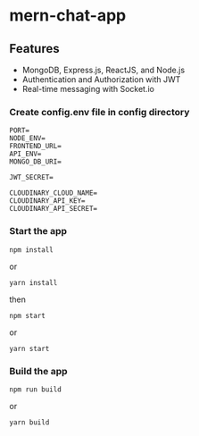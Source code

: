 # mern-chat-app


## Features
- MongoDB, Express.js, ReactJS, and Node.js
- Authentication and Authorization with JWT
- Real-time messaging with Socket.io

### Create config.env file in config directory
```env
PORT=
NODE_ENV=
FRONTEND_URL=
API_ENV=
MONGO_DB_URI=

JWT_SECRET=

CLOUDINARY_CLOUD_NAME=
CLOUDINARY_API_KEY=
CLOUDINARY_API_SECRET=

```

### Start the app
```shell
npm install
```
or
```shell
yarn install
```
then
```shell
npm start
```
or

```shell
yarn start
```

### Build the app
```shell
npm run build
```
or

```shell
yarn build
```